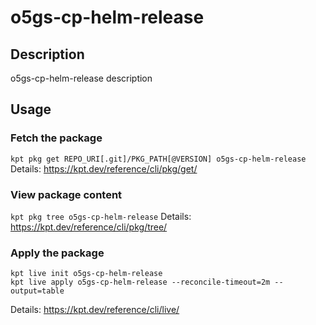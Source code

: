 # o5gs-cp-helm-release

## Description
o5gs-cp-helm-release description

## Usage

### Fetch the package
`kpt pkg get REPO_URI[.git]/PKG_PATH[@VERSION] o5gs-cp-helm-release`
Details: https://kpt.dev/reference/cli/pkg/get/

### View package content
`kpt pkg tree o5gs-cp-helm-release`
Details: https://kpt.dev/reference/cli/pkg/tree/

### Apply the package
```
kpt live init o5gs-cp-helm-release
kpt live apply o5gs-cp-helm-release --reconcile-timeout=2m --output=table
```
Details: https://kpt.dev/reference/cli/live/

